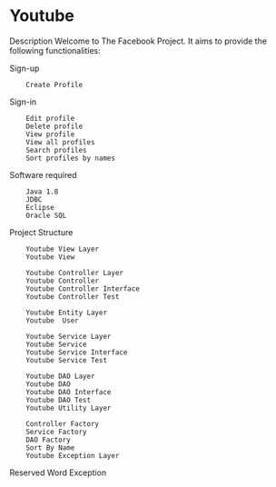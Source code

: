 # Youtube
Description
Welcome to The Facebook Project. It aims to provide the following functionalities:

Sign-up

        Create Profile
        
Sign-in

        Edit profile
        Delete profile
        View profile
        View all profiles
        Search profiles
        Sort profiles by names
        
Software required

        Java 1.8
        JDBC
        Eclipse
        Oracle SQL

Project Structure

        Youtube View Layer
        Youtube View
        
        Youtube Controller Layer
        Youtube Controller
        Youtube Controller Interface
        Youtube Controller Test
        
        Youtube Entity Layer
        Youtube  User
        
        Youtube Service Layer
        Youtube Service
        Youtube Service Interface
        Youtube Service Test
        
        Youtube DAO Layer
        Youtube DAO
        Youtube DAO Interface
        Youtube DAO Test
        Youtube Utility Layer
        
        Controller Factory
        Service Factory
        DAO Factory
        Sort By Name
        Youtube Exception Layer

 Reserved Word Exception
